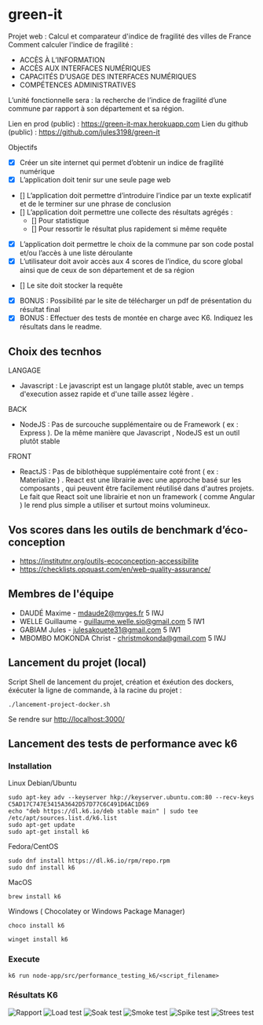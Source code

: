 # green-it

Projet web : Calcul et comparateur d'indice de fragilité des villes de France \
Comment calculer l'indice de fragilité :
- ACCÈS À L’INFORMATION
- ACCÈS AUX INTERFACES NUMÉRIQUES
- CAPACITÉS D’USAGE DES INTERFACES NUMÉRIQUES
- COMPÉTENCES ADMINISTRATIVES

L’unité fonctionnelle sera : la recherche de l’indice de fragilité d’une commune par rapport à son département et sa
région.

Lien en prod (public) : https://green-it-max.herokuapp.com
Lien du github (public) : https://github.com/jules3198/green-it 

Objectifs
- [x] Créer un site internet qui permet d’obtenir un indice de fragilité numérique
- [x] L’application doit tenir sur une seule page web
- [] L’application doit permettre d’introduire l’indice par un texte explicatif et de le terminer sur une phrase de
conclusion
- [] L’application doit permettre une collecte des résultats agrégés :
    -  [] Pour statistique
    - [] Pour ressortir le résultat plus rapidement si même requête
- [x] L’application doit permettre le choix de la commune par son code postal et/ou l’accès à une liste déroulante
- [x] L’utilisateur doit avoir accès aux 4 scores de l’indice, du score global ainsi que de ceux de son département et de
sa région
- [] Le site doit stocker la requête
- [x] BONUS : Possibilité par le site de télécharger un pdf de présentation du résultat final
- [x] BONUS : Effectuer des tests de montée en charge avec K6. Indiquez les résultats dans le readme.

## Choix des tecnhos
LANGAGE
- Javascript : Le javascript est un langage plutôt stable, avec un temps d'execution assez rapide et d'une taille assez légère .

BACK
- NodeJS :
  Pas de surcouche supplémentaire ou de Framework ( ex : Express ).
  De la même manière que Javascript , NodeJS est un outil plutôt stable

FRONT
-  ReactJS :
   Pas de biblothèque supplémentaire coté front ( ex : Materialize ) . React est une librairie avec une approche basé sur les composants ,
   qui peuvent être facilement réutilisé dans d'autres projets.
   Le fait que React soit une librairie et non un framework ( comme Angular ) le rend plus simple a utiliser et surtout moins volumineux.



## Vos scores dans les outils de benchmark d’éco-conception
- https://institutnr.org/outils-ecoconception-accessibilite 
- https://checklists.opquast.com/en/web-quality-assurance/


## Membres de l'équipe
- DAUDÉ Maxime - mdaude2@myges.fr 5 IWJ
- WELLE Guillaume - guillaume.welle.sio@gmail.com 5 IW1
- GABIAM Jules - julesakouete31@gmail.com 5 IW1
- MBOMBO MOKONDA Christ - christmokonda@gmail.com 5 IWJ

## Lancement du projet (local)
Script Shell de lancement du projet, création et éxéution des dockers, éxécuter la ligne de commande, à la racine du projet :
```
./lancement-project-docker.sh
```
Se rendre sur <http://localhost:3000/>


## Lancement des tests de performance avec k6

### Installation
Linux
Debian/Ubuntu
````
sudo apt-key adv --keyserver hkp://keyserver.ubuntu.com:80 --recv-keys C5AD17C747E3415A3642D57D77C6C491D6AC1D69
echo "deb https://dl.k6.io/deb stable main" | sudo tee /etc/apt/sources.list.d/k6.list
sudo apt-get update
sudo apt-get install k6
````
Fedora/CentOS
````
sudo dnf install https://dl.k6.io/rpm/repo.rpm
sudo dnf install k6
````
MacOS
````
brew install k6
````
Windows ( Chocolatey or  Windows Package Manager)
````
choco install k6
````
````
winget install k6
````

### Execute
```
k6 run node-app/src/performance_testing_k6/<script_filename>
```

### Résultats K6
![Rapport](testK6/rapport.png)
![Load test](testK6/load_testing.png)
![Soak test](testK6/soak_testing.png)
![Smoke test](testK6/smoke_testing.png)
![Spike test](testK6/spike_testing.png)
![Strees test](testK6/strees_testing.png)
